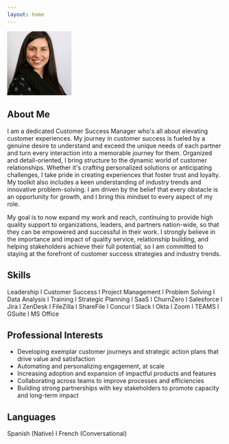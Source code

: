 ```yaml
---
layout: home 
---
```

<img src="assets/AParedesPhoto.png" width="150">

## About Me ##

I am a dedicated Customer Success Manager who's all about elevating customer experiences. My journey in customer success is fueled by a genuine desire to understand and exceed the unique needs of each partner and turn every interaction into a memorable journey for them. Organized and detail-oriented, I bring structure to the dynamic world of customer relationships. Whether it's crafting personalized solutions or anticipating challenges, I take pride in creating experiences that foster trust and loyalty. My toolkit also includes a keen understanding of industry trends and innovative problem-solving. I am driven by the belief that every obstacle is an opportunity for growth, and I bring this mindset to every aspect of my role.

My goal is to now expand my work and reach, continuing to provide high quality support to organizations, leaders, and partners nation-wide, so that they can be empowered and successful in their work. I strongly believe in the importance and impact of quality service, relationship building, and helping stakeholders achieve their full potential, so I am committed to staying at the forefront of customer success strategies and industry trends.

## Skills ##

Leadership l Customer Success l Project Management l Problem Solving l Data Analysis l Training l Strategic Planning l SaaS l ChurnZero l Salesforce l Jira l ZenDesk l FileZilla l ShareFile l Concur l Slack l Okta l Zoom l TEAMS l GSuite l MS Office

## Professional Interests ##

* Developing exemplar customer journeys and strategic action plans that drive value and satisfaction
* Automating and personalizing engagement, at scale
* Increasing adoption and expansion of impactful products and features
* Collaborating across teams to improve processes and efficiencies
* Building strong partnerships with key stakeholders to promote capacity and long-term impact

## Languages ##

Spanish (Native) l French (Conversational)

